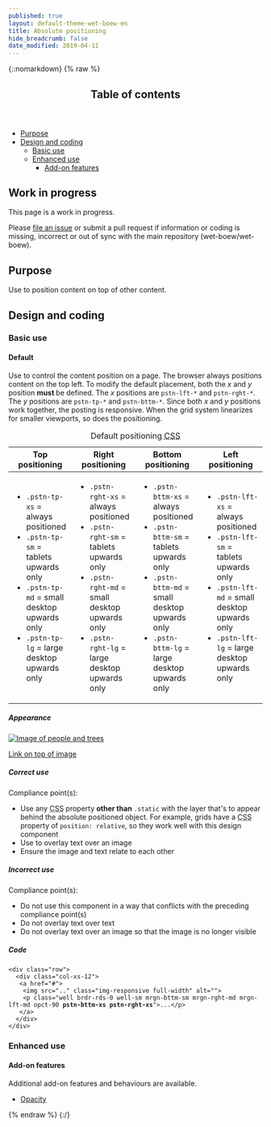 ```yaml
---
published: true
layout: default-theme-wet-boew-en
title: Absolute positioning
hide_breadcrumb: false
date_modified: 2019-04-11
---
```

{::nomarkdown}
{% raw %}
  <span class="wb-prettify all-pre"></span>
  <div class="row">
    <nav role="navigation" class="col-md-8">
      <div class="panel panel-default">
        <header class="panel-heading">
          <h2 class="panel-title">Table of contents</h2>
        </header>
        <div class="panel-body">
          <ul>
            <li><a href="#purpose">Purpose</a></li>
            <li><a href="#design">Design and coding</a>
              <ul>
                <li><a href="#basic">Basic use</a> </li>
                <li><a href="#enhanced">Enhanced use</a>
                  <ul>
                    <li><a href="#addon">Add-on features</a> </li>
                  </ul>
                </li>
              </ul>
            </li>
          </ul>
        </div>
      </div>
    </nav>
    <section class="col-md-4">
      <div class="panel panel-warning">
        <div class="panel-body">
          <h2 class="mrgn-tp-0 h4 text-warning"><span class="fa fa-exclamation-triangle"></span> Work in progress</h2>
          <p>This page is a work in progress.</p>
          <p>Please <a href="https://github.com/wet-boew/wet-boew-styleguide/issues/new">file an issue</a> or submit a pull request if information or coding is missing, incorrect or out of sync with the main repository (wet-boew/wet-boew).</p>
        </div>
      </div>
    </section>
  </div>
  <h2 id="purpose"><span class="fa-stack"><span class="fa fa-circle fa-stack-2x"></span><span class="fa fa-info fa-stack-1x fa-inverse"></span></span> Purpose</h2>
  <p>Use  to position  content on top of other content.</p>
  <h2 id="design"><span class="fa-stack"><span class="fa fa-circle fa-stack-2x"></span><span class="fa fa-paint-brush fa-stack-1x fa-inverse"></span></span> Design and coding</h2>
  <h3 id="basic">Basic use</h3>
  <h4 id="default"><span class="fa-stack"><span class="fa fa-circle fa-stack-2x"></span><span class="fa fa-gears fa-stack-1x fa-inverse"></span></span> Default</h4>
  <p>Use to control the content  position on a page. The browser always positions content on the top left. To modify the default placement, both the <var>x</var> and <var>y</var> position <strong>must </strong>be defined. The <var>x</var> positions are <code>pstn-lft-*</code> and <code>pstn-rght-*</code>. The <var>y</var> positions are <code>pstn-tp-*</code> and <code>pstn-bttm-*</code>. Since both <var>x</var> and <var>y</var> positions work together, the posting is responsive. When the grid system linearizes for smaller viewports, so does the positioning.</p>
  <table class="table table-bordered">
  <caption class="wb-inv">Default positioning <abbr title="cascading style sheet">CSS</abbr></caption>
    <thead>
      <tr>
        <th scope="col">Top positioning</th>
        <th scope="col">Right positioning</th>
        <th scope="col">Bottom positioning</th>
        <th scope="col">Left positioning</th>
      </tr>
    </thead>
    <tbody>
      <tr>
        <td><ul class="list-unstyled">
            <li><code>.pstn-tp-xs</code> = always positioned </li>
            <li><code>.pstn-tp-sm</code> = tablets upwards only</li>
            <li><code>.pstn-tp-md</code> = small desktop upwards only</li>
            <li><code>.pstn-tp-lg</code> = large desktop upwards only</li>
          </ul></td>
        <td><ul class="list-unstyled">
            <li><code>.pstn-rght-xs</code> = always positioned</li>
            <li><code>.pstn-rght-sm</code> = tablets upwards only</li>
            <li><code>.pstn-rght-md</code> = small desktop upwards only</li>
            <li><code>.pstn-rght-lg</code> = large desktop upwards only</li>
          </ul></td>
        <td><ul class="list-unstyled">
            <li><code>.pstn-bttm-xs</code> = always positioned</li>
            <li><code>.pstn-bttm-sm</code> = tablets upwards only</li>
            <li><code>.pstn-bttm-md</code> = small desktop upwards only</li>
            <li><code>.pstn-bttm-lg</code> = large desktop upwards only</li>
          </ul></td>
        <td><ul class="list-unstyled">
            <li><code>.pstn-lft-xs</code> = always positioned</li>
            <li><code>.pstn-lft-sm</code> = tablets upwards only</li>
            <li><code>.pstn-lft-md</code> = small desktop upwards only</li>
            <li><code>.pstn-lft-lg</code> = large desktop upwards only</li>
          </ul></td>
      </tr>
    </tbody>
  </table>
  <div class="row">
    <div class="col-md-4">
      <div class="panel panel-default">
        <div class="panel-body">
          <h5 class="mrgn-tp-0">Appearance</h5>
          <div class="row">
            <div class="col-xs-12"> <a href="#"><img src="https://www.canada.ca/content/canadasite/assets/finance/carousel/20141203-1.jpg" class="img-responsive full-width" alt="Image of people and trees">
              <p class="well brdr-rds-0 well-sm mrgn-bttm-sm mrgn-rght-md mrgn-lft-md opct-90 pstn-bttm-xs pstn-rght-xs">Link on top of image</p>
              </a> </div>
          </div>
        </div>
      </div>
    </div>
    <div class="col-md-4">
      <h5 class="mrgn-tp-0 text-success"><span class="glyphicon glyphicon-ok-circle"></span> Correct use</h5>
<p>Compliance point(s):</p>
        <ul>
        <li> Use any <abbr title="cascading style sheet">CSS</abbr> property <strong>other than</strong> <code>.static</code> with the layer that's to appear behind the absolute positioned object. For example, grids have a <abbr title="cascading style sheet">CSS</abbr> property of <code>position: relative</code>, so they work well with this design component</li>
        <li> Use to overlay text over an image</li>
        <li> Ensure the image and text relate to each other</li>
      </ul>
      <h5 class="mrgn-tp-0 text-danger"><span class="glyphicon glyphicon-remove-circle"></span> Incorrect use</h5><p>Compliance point(s):</p><ul>
        <li> Do not use this component in a way that conflicts with the preceding compliance <span class="nowrap">point(s)</span></li>
        <li>Do not overlay text over text</li>
        <li> Do not overlay text over an image so that the image is no longer visible</li>
      </ul>
    </div>
    <div class="col-md-4">
      <h5 class="mrgn-tp-0">Code</h5>
      <pre><code>&lt;div class=&quot;row&quot;&gt;
  &lt;div class=&quot;col-xs-12&quot;&gt;
   &lt;a href=&quot;#&quot;&gt;
    &lt;img src=&quot;..&quot; class=&quot;img-responsive full-width&quot; alt=&quot;&quot;&gt;
    &lt;p class=&quot;well brdr-rds-0 well-sm mrgn-bttm-sm mrgn-rght-md mrgn-lft-md opct-90 <strong>pstn-bttm-xs pstn-rght-xs</strong>&quot;&gt;...&lt;/p&gt;
   &lt;/a&gt;
  &lt;/div&gt;
&lt;/div&gt;</code></pre>
    </div>
  </div>
  <h3 id="enhanced">Enhanced use</h3>
  <h4 id="addon"><span class="fa-stack"><span class="fa fa-circle fa-stack-2x"></span><span class="fa fa-stack-1x fa-plus fa-inverse"></span></span> Add-on features</h4>
  <p>Additional add-on features and behaviours are available.</p>
  <ul class="list-inline lst-spcd">
    <li><a class="btn btn-default" href="opacity-en.html">Opacity</a></li>
  </ul>
{% endraw %}
{:/}
